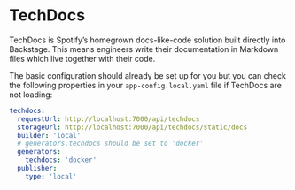 # TechDocs

TechDocs is Spotify’s homegrown docs-like-code solution built directly into Backstage. This means engineers write their documentation in Markdown files which live together with their code.

The basic configuration should already be set up for you but you can check the following properties in your `app-config.local.yaml` file if TechDocs are not loading:

```yaml
techdocs:
  requestUrl: http://localhost:7000/api/techdocs
  storageUrl: http://localhost:7000/api/techdocs/static/docs
  builder: 'local'
  # generators.techdocs should be set to 'docker'
  generators:
    techdocs: 'docker'
  publisher:
    type: 'local'
```
